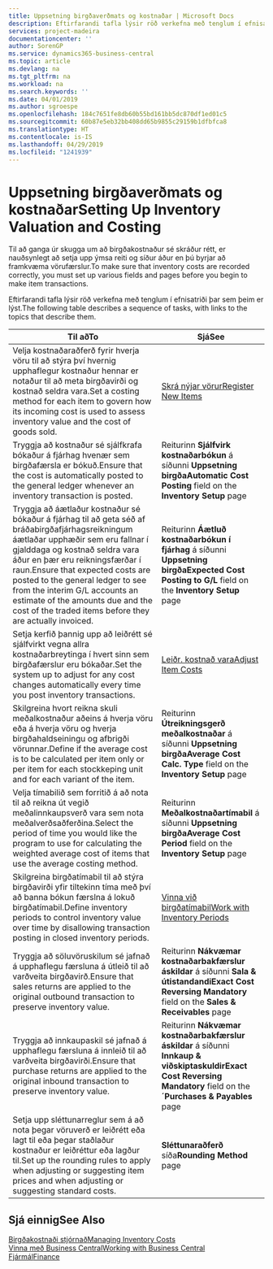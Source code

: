 ```yaml
---
title: Uppsetning birgðaverðmats og kostnaðar | Microsoft Docs
description: Eftirfarandi tafla lýsir röð verkefna með tenglum í efnisatriði þar sem þeim er lýst.
services: project-madeira
documentationcenter: ''
author: SorenGP
ms.service: dynamics365-business-central
ms.topic: article
ms.devlang: na
ms.tgt_pltfrm: na
ms.workload: na
ms.search.keywords: ''
ms.date: 04/01/2019
ms.author: sgroespe
ms.openlocfilehash: 184c7651fe8db60b55bd161bb5dc870df1ed01c5
ms.sourcegitcommit: 60b87e5eb32bb408dd65b9855c29159b1dfbfca8
ms.translationtype: HT
ms.contentlocale: is-IS
ms.lasthandoff: 04/29/2019
ms.locfileid: "1241939"
---
```

# <a name="setting-up-inventory-valuation-and-costing"></a><span data-ttu-id="6cdfb-103">Uppsetning birgðaverðmats og kostnaðar</span><span class="sxs-lookup"><span data-stu-id="6cdfb-103">Setting Up Inventory Valuation and Costing</span></span>
<span data-ttu-id="6cdfb-104">Til að ganga úr skugga um að birgðakostnaður sé skráður rétt, er nauðsynlegt að setja upp ýmsa reiti og síður áður en þú byrjar að framkvæma vörufærslur.</span><span class="sxs-lookup"><span data-stu-id="6cdfb-104">To make sure that inventory costs are recorded correctly, you must set up various fields and pages before you begin to make item transactions.</span></span>

<span data-ttu-id="6cdfb-105">Eftirfarandi tafla lýsir röð verkefna með tenglum í efnisatriði þar sem þeim er lýst.</span><span class="sxs-lookup"><span data-stu-id="6cdfb-105">The following table describes a sequence of tasks, with links to the topics that describe them.</span></span>

|<span data-ttu-id="6cdfb-106">**Til að**</span><span class="sxs-lookup"><span data-stu-id="6cdfb-106">**To**</span></span>|<span data-ttu-id="6cdfb-107">**Sjá**</span><span class="sxs-lookup"><span data-stu-id="6cdfb-107">**See**</span></span>|  
|------------|-------------|  
|<span data-ttu-id="6cdfb-108">Velja kostnaðaraðferð fyrir hverja vöru til að stýra því hvernig upphaflegur kostnaður hennar er notaður til að meta birgðavirði og kostnað seldra vara.</span><span class="sxs-lookup"><span data-stu-id="6cdfb-108">Set a costing method for each item to govern how its incoming cost is used to assess inventory value and the cost of goods sold.</span></span>|[<span data-ttu-id="6cdfb-109">Skrá nýjar vörur</span><span class="sxs-lookup"><span data-stu-id="6cdfb-109">Register New Items</span></span>](inventory-how-register-new-items.md)|  
|<span data-ttu-id="6cdfb-110">Tryggja að kostnaður sé sjálfkrafa bókaður á fjárhag hvenær sem birgðafærsla er bókuð.</span><span class="sxs-lookup"><span data-stu-id="6cdfb-110">Ensure that the cost is automatically posted to the general ledger whenever an inventory transaction is posted.</span></span>|<span data-ttu-id="6cdfb-111">Reiturinn **Sjálfvirk kostnaðarbókun** á síðunni **Uppsetning birgða**</span><span class="sxs-lookup"><span data-stu-id="6cdfb-111">**Automatic Cost Posting** field on the **Inventory Setup** page</span></span>|  
|<span data-ttu-id="6cdfb-112">Tryggja að áætlaður kostnaður sé bókaður á fjárhag til að geta séð af bráðabirgðafjárhagsreikningum áætlaðar upphæðir sem eru fallnar í gjalddaga og kostnað seldra vara áður en þær eru reikningsfærðar í raun.</span><span class="sxs-lookup"><span data-stu-id="6cdfb-112">Ensure that expected costs are posted to the general ledger to see from the interim G/L accounts an estimate of the amounts due and the cost of the traded items before they are actually invoiced.</span></span>|<span data-ttu-id="6cdfb-113">Reiturinn **Áætluð kostnaðarbókun í fjárhag** á síðunni **Uppsetning birgða**</span><span class="sxs-lookup"><span data-stu-id="6cdfb-113">**Expected Cost Posting to G/L** field on the **Inventory Setup** page</span></span>|  
|<span data-ttu-id="6cdfb-114">Setja kerfið þannig upp að leiðrétt sé sjálfvirkt vegna allra kostnaðarbreytinga í hvert sinn sem birgðafærslur eru bókaðar.</span><span class="sxs-lookup"><span data-stu-id="6cdfb-114">Set the system up to adjust for any cost changes automatically every time you post inventory transactions.</span></span>|[<span data-ttu-id="6cdfb-115">Leiðr. kostnað vara</span><span class="sxs-lookup"><span data-stu-id="6cdfb-115">Adjust Item Costs</span></span>](inventory-how-adjust-item-costs.md)|  
|<span data-ttu-id="6cdfb-116">Skilgreina hvort reikna skuli meðalkostnaður aðeins á hverja vöru eða á hverja vöru og hverja birgðahaldseiningu og afbrigði vörunnar.</span><span class="sxs-lookup"><span data-stu-id="6cdfb-116">Define if the average cost is to be calculated per item only or per item for each stockkeping unit and for each variant of the item.</span></span>|<span data-ttu-id="6cdfb-117">Reiturinn **Útreikningsgerð meðalkostnaðar** á síðunni **Uppsetning birgða**</span><span class="sxs-lookup"><span data-stu-id="6cdfb-117">**Average Cost Calc. Type** field on the **Inventory Setup** page</span></span>|  
|<span data-ttu-id="6cdfb-118">Velja tímabilið sem forritið á að nota til að reikna út vegið meðalinnkaupsverð vara sem nota meðalverðsaðferðina.</span><span class="sxs-lookup"><span data-stu-id="6cdfb-118">Select the period of time you would like the program to use for calculating the weighted average cost of items that use the average costing method.</span></span>|<span data-ttu-id="6cdfb-119">Reiturinn **Meðalkostnaðartímabil** á síðunni **Uppsetning birgða**</span><span class="sxs-lookup"><span data-stu-id="6cdfb-119">**Average Cost Period** field on the **Inventory Setup** page</span></span>|  
|<span data-ttu-id="6cdfb-120">Skilgreina birgðatímabil til að stýra birgðavirði yfir tiltekinn tíma með því að banna bókun færslna á lokuð birgðatímabil.</span><span class="sxs-lookup"><span data-stu-id="6cdfb-120">Define inventory periods to control inventory value over time by disallowing transaction posting in closed inventory periods.</span></span>|[<span data-ttu-id="6cdfb-121">Vinna við birgðatímabil</span><span class="sxs-lookup"><span data-stu-id="6cdfb-121">Work with Inventory Periods</span></span>](finance-how-to-work-with-inventory-periods.md)|  
|<span data-ttu-id="6cdfb-122">Tryggja að söluvöruskilum sé jafnað á upphaflegu færsluna á útleið til að varðveita birgðavirð.</span><span class="sxs-lookup"><span data-stu-id="6cdfb-122">Ensure that sales returns are applied to the original outbound transaction to preserve inventory value.</span></span>|<span data-ttu-id="6cdfb-123">Reiturinn **Nákvæmar kostnaðarbakfærslur áskildar** á síðunni **Sala & útistandandi**</span><span class="sxs-lookup"><span data-stu-id="6cdfb-123">**Exact Cost Reversing Mandatory** field on the **Sales & Receivables** page</span></span>|  
|<span data-ttu-id="6cdfb-124">Tryggja að innkaupaskil sé jafnað á upphaflegu færsluna á innleið til að varðveita birgðavirði.</span><span class="sxs-lookup"><span data-stu-id="6cdfb-124">Ensure that purchase returns are applied to the original inbound transaction to preserve inventory value.</span></span>|<span data-ttu-id="6cdfb-125">Reiturinn **Nákvæmar kostnaðarbakfærslur áskildar** á síðunni **Innkaup & viðskiptaskuldir**</span><span class="sxs-lookup"><span data-stu-id="6cdfb-125">**Exact Cost Reversing Mandatory** field on the **´Purchases & Payables** page</span></span>|
|<span data-ttu-id="6cdfb-126">Setja upp sléttunarreglur sem á að nota þegar vöruverð er leiðrétt eða lagt til eða þegar staðlaður kostnaður er leiðréttur eða lagður til.</span><span class="sxs-lookup"><span data-stu-id="6cdfb-126">Set up the rounding rules to apply when adjusting or suggesting item prices and when adjusting or suggesting standard costs.</span></span>|<span data-ttu-id="6cdfb-127">**Sléttunaraðferð** síða</span><span class="sxs-lookup"><span data-stu-id="6cdfb-127">**Rounding Method** page</span></span>|  

## <a name="see-also"></a><span data-ttu-id="6cdfb-128">Sjá einnig</span><span class="sxs-lookup"><span data-stu-id="6cdfb-128">See Also</span></span>  
[<span data-ttu-id="6cdfb-129">Birgðakostnaði stjórnað</span><span class="sxs-lookup"><span data-stu-id="6cdfb-129">Managing Inventory Costs</span></span>](finance-manage-inventory-costs.md)  
[<span data-ttu-id="6cdfb-130">Vinna með Business Central</span><span class="sxs-lookup"><span data-stu-id="6cdfb-130">Working with Business Central</span></span>](ui-work-product.md)  
[<span data-ttu-id="6cdfb-131">Fjármál</span><span class="sxs-lookup"><span data-stu-id="6cdfb-131">Finance</span></span>](finance.md)  

